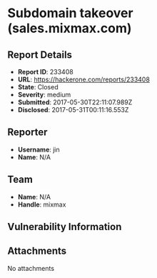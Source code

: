 # Subdomain takeover (sales.mixmax.com)

## Report Details
- **Report ID**: 233408
- **URL**: https://hackerone.com/reports/233408
- **State**: Closed
- **Severity**: medium
- **Submitted**: 2017-05-30T22:11:07.989Z
- **Disclosed**: 2017-05-31T00:11:16.553Z

## Reporter
- **Username**: jin
- **Name**: N/A

## Team
- **Name**: N/A
- **Handle**: mixmax

## Vulnerability Information


## Attachments
No attachments
